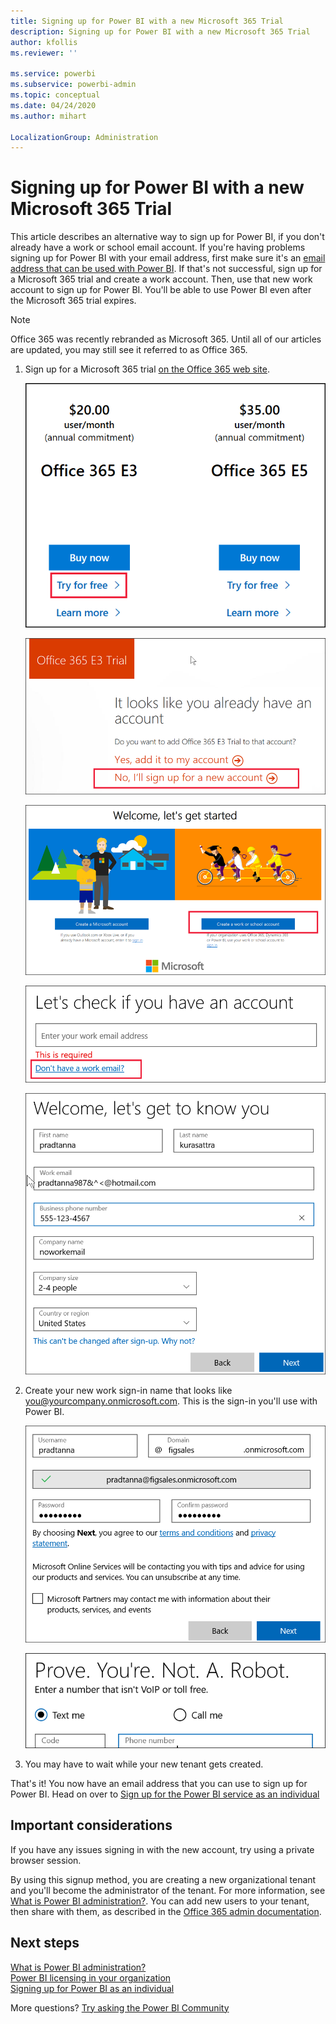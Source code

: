 ```yaml
---
title: Signing up for Power BI with a new Microsoft 365 Trial
description: Signing up for Power BI with a new Microsoft 365 Trial
author: kfollis
ms.reviewer: ''

ms.service: powerbi
ms.subservice: powerbi-admin
ms.topic: conceptual
ms.date: 04/24/2020
ms.author: mihart

LocalizationGroup: Administration
---
```


# Signing up for Power BI with a new Microsoft 365 Trial

This article describes an alternative way to sign up for Power BI, if you don't already have a work or school email account. If you're having problems signing up for Power BI with your email address, first make sure it's an [email address that can be used with Power BI](service-self-service-signup-for-power-bi.md#supported-email-addresses). If that's not successful, sign up for a Microsoft 365 trial and create a work account. Then, use that new work account to sign up for Power BI. You'll be able to use Power BI even after the Microsoft 365 trial expires.

> [!NOTE]
> Office 365 was recently rebranded as Microsoft 365. Until all of our articles are updated, you may still see it referred to as Office 365.

1. Sign up for a Microsoft 365 trial [on the Office 365 web site](https://www.microsoft.com/en-us/microsoft-365/business/compare-more-office-365-for-business-plans).

    ![welcome page](media/service-admin-signing-up-for-power-bi-with-a-new-office-365-trial/power-be-try.png)

    ![Choose to sign up for new account](media/service-admin-signing-up-for-power-bi-with-a-new-office-365-trial/power-bi-existing.png)

    ![create work or school account](media/service-admin-signing-up-for-power-bi-with-a-new-office-365-trial/power-bi-create-email.png)

    ![Choose to sign up for new account](media/service-admin-signing-up-for-power-bi-with-a-new-office-365-trial/power-bi-no-email.png)

    ![enter your contact info](media/service-admin-signing-up-for-power-bi-with-a-new-office-365-trial/power-bi-welcome-you.png)

    

1. Create your new work sign-in name that looks like you@yourcompany.onmicrosoft.com. This is the sign-in you'll use with Power BI.

    ![create work address](media/service-admin-signing-up-for-power-bi-with-a-new-office-365-trial/power-bi-create-address.png)

    ![get code by text](media/service-admin-signing-up-for-power-bi-with-a-new-office-365-trial/power-bi-robot.png)    

1. You may have to wait while your new tenant gets created. 

That's it!  You now have an email address that you can use to sign up for Power BI. Head on over to [Sign up for the Power BI service as an individual](service-self-service-signup-for-power-bi.md)





## Important considerations
If you have any issues signing in with the new account, try using a private browser session.    

By using this signup method, you are creating a new organizational tenant and you'll become the administrator of the tenant. For more information, see [What is Power BI administration?](service-admin-administering-power-bi-in-your-organization.md). You can add new users to your tenant, then share with them, as described in the [Office 365 admin documentation](https://support.office.com/en-sg/article/Add-users-individually-to-Office-365---Admin-Help-1970f7d6-03b5-442f-b385-5880b9c256ec).

## Next steps

[What is Power BI administration?](service-admin-administering-power-bi-in-your-organization.md)  
[Power BI licensing in your organization](service-admin-licensing-organization.md)  
[Signing up for Power BI as an individual](service-self-service-signup-for-power-bi.md)

More questions? [Try asking the Power BI Community](https://community.powerbi.com/)